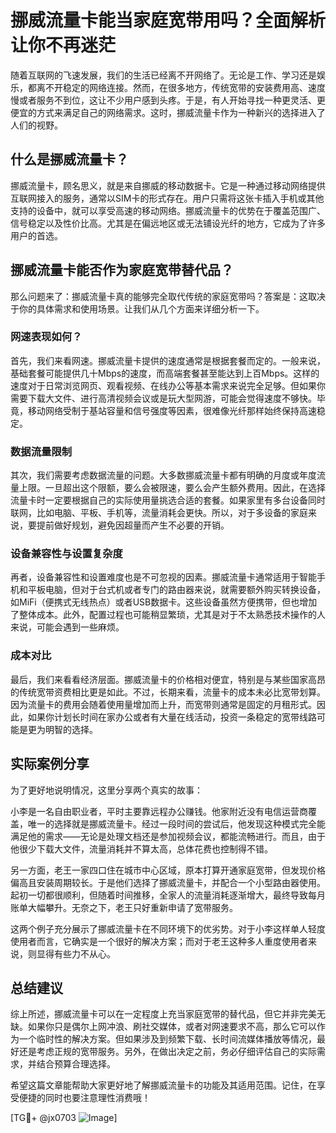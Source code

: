 # 挪威流量卡能当家庭宽带用吗？全面解析让你不再迷茫

随着互联网的飞速发展，我们的生活已经离不开网络了。无论是工作、学习还是娱乐，都离不开稳定的网络连接。然而，在很多地方，传统宽带的安装费用高、速度慢或者服务不到位，这让不少用户感到头疼。于是，有人开始寻找一种更灵活、更便宜的方式来满足自己的网络需求。这时，挪威流量卡作为一种新兴的选择进入了人们的视野。

## 什么是挪威流量卡？

挪威流量卡，顾名思义，就是来自挪威的移动数据卡。它是一种通过移动网络提供互联网接入的服务，通常以SIM卡的形式存在。用户只需将这张卡插入手机或其他支持的设备中，就可以享受高速的移动网络。挪威流量卡的优势在于覆盖范围广、信号稳定以及性价比高。尤其是在偏远地区或无法铺设光纤的地方，它成为了许多用户的首选。

## 挪威流量卡能否作为家庭宽带替代品？

那么问题来了：挪威流量卡真的能够完全取代传统的家庭宽带吗？答案是：这取决于你的具体需求和使用场景。让我们从几个方面来详细分析一下。

### 网速表现如何？

首先，我们来看网速。挪威流量卡提供的速度通常是根据套餐而定的。一般来说，基础套餐可能提供几十Mbps的速度，而高端套餐甚至能达到上百Mbps。这样的速度对于日常浏览网页、观看视频、在线办公等基本需求来说完全足够。但如果你需要下载大文件、进行高清视频会议或是玩大型网游，可能会觉得速度不够快。毕竟，移动网络受制于基站容量和信号强度等因素，很难像光纤那样始终保持高速稳定。

### 数据流量限制

其次，我们需要考虑数据流量的问题。大多数挪威流量卡都有明确的月度或年度流量上限。一旦超出这个限额，要么会被限速，要么会产生额外费用。因此，在选择流量卡时一定要根据自己的实际使用量挑选合适的套餐。如果家里有多台设备同时联网，比如电脑、平板、手机等，流量消耗会更快。所以，对于多设备的家庭来说，要提前做好规划，避免因超量而产生不必要的开销。

### 设备兼容性与设置复杂度

再者，设备兼容性和设置难度也是不可忽视的因素。挪威流量卡通常适用于智能手机和平板电脑，但对于台式机或者专门的路由器来说，就需要额外购买转换设备，如MiFi（便携式无线热点）或者USB数据卡。这些设备虽然方便携带，但也增加了整体成本。此外，配置过程也可能稍显繁琐，尤其是对于不太熟悉技术操作的人来说，可能会遇到一些麻烦。

### 成本对比

最后，我们来看看经济层面。挪威流量卡的价格相对便宜，特别是与某些国家高昂的传统宽带资费相比更是如此。不过，长期来看，流量卡的成本未必比宽带划算。因为流量卡的费用会随着使用量增加而上升，而宽带则通常是固定的月租形式。因此，如果你计划长时间在家办公或者有大量在线活动，投资一条稳定的宽带线路可能是更为明智的选择。

## 实际案例分享

为了更好地说明情况，这里分享两个真实的故事：

小李是一名自由职业者，平时主要靠远程办公赚钱。他家附近没有电信运营商覆盖，唯一的选择就是挪威流量卡。经过一段时间的尝试后，他发现这种模式完全能满足他的需求——无论是处理文档还是参加视频会议，都能流畅进行。而且，由于他很少下载大文件，流量消耗并不算太高，总体花费也控制得不错。

另一方面，老王一家四口住在城市中心区域，原本打算开通家庭宽带，但发现价格偏高且安装周期较长。于是他们选择了挪威流量卡，并配合一个小型路由器使用。起初一切都很顺利，但随着时间推移，全家人的流量消耗逐渐增大，最终导致每月账单大幅攀升。无奈之下，老王只好重新申请了宽带服务。

这两个例子充分展示了挪威流量卡在不同环境下的优劣势。对于小李这样单人轻度使用者而言，它确实是一个很好的解决方案；而对于老王这种多人重度使用者来说，则显得有些力不从心。

## 总结建议

综上所述，挪威流量卡可以在一定程度上充当家庭宽带的替代品，但它并非完美无缺。如果你只是偶尔上网冲浪、刷社交媒体，或者对网速要求不高，那么它可以作为一个临时性的解决方案。但如果涉及到频繁下载、长时间流媒体播放等情况，最好还是考虑正规的宽带服务。另外，在做出决定之前，务必仔细评估自己的实际需求，并结合预算合理选择。

希望这篇文章能帮助大家更好地了解挪威流量卡的功能及其适用范围。记住，在享受便捷的同时也要注意理性消费哦！

[TG💪+ @jx0703 ![Image](https://github.com/user-attachments/assets/dbca1d08-cadb-493c-b0ec-ad6f7a83f270)]